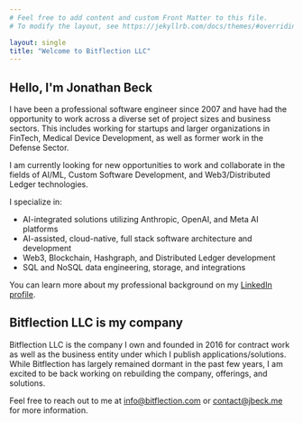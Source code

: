 ```yaml
---
# Feel free to add content and custom Front Matter to this file.
# To modify the layout, see https://jekyllrb.com/docs/themes/#overriding-theme-defaults

layout: single
title: "Welcome to Bitflection LLC"
---
```


## Hello, I'm Jonathan Beck

I have been a professional software engineer since 2007 and have had the opportunity to work across a diverse set of project sizes and business sectors. This includes working for startups and larger organizations in FinTech, Medical Device Development, as well as former work in the Defense Sector. 

I am currently looking for new opportunities to work and collaborate in the fields of AI/ML, Custom Software Development, and Web3/Distributed Ledger technologies.

I specialize in:

- AI-integrated solutions utilizing Anthropic, OpenAI, and Meta AI platforms
- AI-assisted, cloud-native, full stack software architecture and development
- Web3, Blockchain, Hashgraph, and Distributed Ledger development
- SQL and NoSQL data engineering, storage, and integrations

You can learn more about my professional background on my [LinkedIn profile](https://www.linkedin.com/in/jbeckme/).

## Bitflection LLC is my company

Bitflection LLC is the company I own and founded in 2016 for contract work as well as the business entity under which I publish applications/solutions. While Bitflection has largely remained dormant in the past few years, I am excited to be back working on rebuilding the company, offerings, and solutions.

Feel free to reach out to me at [info@bitflection.com](mailto:info@bitflection.com) or [contact@jbeck.me](mailto:contact@jbeck.me) for more information.